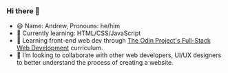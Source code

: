 ### Hi there 👋
- 😄 Name: Andrew, Pronouns: he/him
- 🔭 Currently learning: HTML/CSS/JavaScript
- 🌱 Learning front-end web dev through [The Odin Project's Full-Stack Web Development](https://www.theodinproject.com/paths/full-stack-javascript?) curriculum.
- 👯 I’m looking to collaborate with other web developers, UI/UX designers to better understand the process of creating a website.
<!--
**guzmaneandrew/guzmaneandrew** is a ✨ _special_ ✨ repository because its `README.md` (this file) appears on your GitHub profile.
-->
